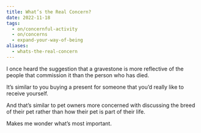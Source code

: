 ```yaml
---
title: What’s the Real Concern?
date: 2022-11-18
tags:
  - on/concernful-activity
  - on/concerns
  - expand-your-way-of-being
aliases:
  - whats-the-real-concern
---
```

I once heard the suggestion that a gravestone is more reflective of the people that commission it than the person who has died.

It’s similar to you buying a present for someone that you’d really like to receive yourself.

And that’s similar to pet owners more concerned with discussing the breed of their pet rather than how their pet is part of their life.

Makes me wonder what’s most important.
